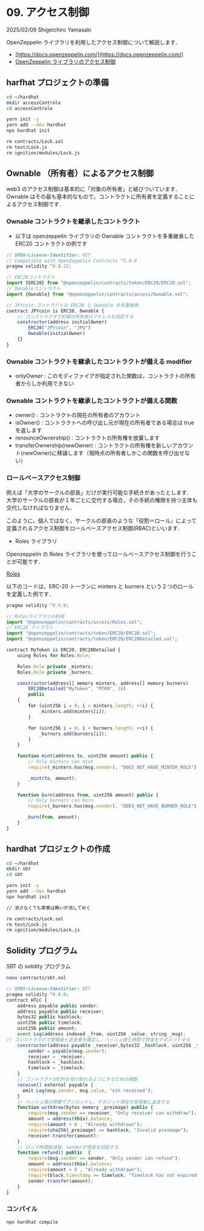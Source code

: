 # 09. アクセス制御

2025/02/09
Shigeichiro Yamasaki

OpenZeppelin ライブラリを利用したアクセス制御について解説します．

* [https://docs.openzeppelin.com/](https://docs.openzeppelin.com/)
* [OpenZeppelin ライブラリのアクセス制御](https://docs.openzeppelin.com/contracts/2.x/access-control)

## harfhat プロジェクトの準備

```bash
cd ~/hardhat
mkdir accessControle
cd accessControle

yarn init -y
yarn add --dev hardhat
npx hardhat init

rm contracts/Lock.sol
rm test/Lock.js
rm ignition/modules/Lock.js
```

## Ownable （所有者）によるアクセス制御

web3 のアクセス制御は基本的に「対象の所有者」と結びついています．
Ownable はその最も基本的なもので，コントラクトに所有者を定義することによるアクセス制御です．

### Ownable コントラクトを継承したコントラクト

* 以下は  openzeppelin ライブラリの Ownable コントラクトを多重継承した ERC20 コントラクトの例です

```js
// SPDX-License-Identifier: MIT
// Compatible with OpenZeppelin Contracts ^5.0.0
pragma solidity ^0.8.22;

// ERC20コントラクト
import {ERC20} from "@openzeppelin/contracts/token/ERC20/ERC20.sol";
// Ownableコントラクト
import {Ownable} from "@openzeppelin/contracts/access/Ownable.sol";

// JPYcoin コントラクトは ERC20 と Ownable を多重継承
contract JPYcoin is ERC20, Ownable {
    // コンストラクタで初期の所有者のアドレスを設定する
    constructor(address initialOwner)
        ERC20("JPYcoin", "JPQ")
        Ownable(initialOwner)
    {}
}

```
###  Ownable コントラクトを継承したコントラクトが備える modifier

* onlyOwner : このモディファイアが指定された関数は，コントラクトの所有者からしか利用できない

###  Ownable コントラクトを継承したコントラクトが備える関数

* owner() : コントラクトの現在の所有者のアカウント
* isOwner() : コントラクトへの呼び出し元が現在の所有者である場合は true を返します
* renounceOwnership() : コントラクトの所有権を放棄します
* transferOwnership(newOwner) : コントラクトの所有権を新しいアカウント(newOwner)に移譲します（現時点の所有者しかこの関数を呼び出せない）


### ロールベースアクセス制御

例えば「大学のサークルの部長」だけが実行可能な手続きがあったとします．
大学のサークルの部長が１年ごとに交代する場合，その手続の権限を持つ主体も交代しなければなりません．

このように，個人ではなく，サークルの部長のような「役割＝ロール」によって定義されるアクセス制御をロールベースアクセス制御(RBAC)といいます．

* Roles ライブラリ
  
Openzeppelin の Roles ライブラリを使ってロールベースアクセス制御を行うことが可能です．

[Roles](https://docs.openzeppelin.com/contracts/2.x/api/access#Roles)

以下のコードは，ERC-20 トークンに minters と burners という２つのロールを定義した例です．

```js
pragma solidity ^0.5.0;

// Rolesライブラリの利用
import "@openzeppelin/contracts/access/Roles.sol";
// ERC20 ライブラリ
import "@openzeppelin/contracts/token/ERC20/ERC20.sol";
import "@openzeppelin/contracts/token/ERC20/ERC20Detailed.sol";

contract MyToken is ERC20, ERC20Detailed {
    using Roles for Roles.Role;

    Roles.Role private _minters;
    Roles.Role private _burners;

    constructor(address[] memory minters, address[] memory burners)
        ERC20Detailed("MyToken", "MTKN", 18)
        public
    {
        for (uint256 i = 0; i < minters.length; ++i) {
            _minters.add(minters[i]);
        }

        for (uint256 i = 0; i < burners.length; ++i) {
            _burners.add(burners[i]);
        }
    }

    function mint(address to, uint256 amount) public {
        // Only minters can mint
        require(_minters.has(msg.sender), "DOES_NOT_HAVE_MINTER_ROLE");

        _mint(to, amount);
    }

    function burn(address from, uint256 amount) public {
        // Only burners can burn
        require(_burners.has(msg.sender), "DOES_NOT_HAVE_BURNER_ROLE");

       _burn(from, amount);
    }
}
```





## hardhat プロジェクトの作成

```bash
cd ~/hardhat
mkdir sbt
cd sbt
```

```bash
yarn init -y
yarn add --dev hardhat
npx hardhat init

// 消さなくても実害は無いが消しておく

rm contracts/Lock.sol
rm test/Lock.js
rm ignition/modules/Lock.js
```

## Solidity プログラム

SBT の solidity プログラム

```bash
nano contracts/sbt.sol
```

```js
// SPDX-License-Identifier: MIT
pragma solidity ^0.8.0;
contract HTLC {
    address payable public sender;
    address payable public receiver;
    bytes32 public hashlock;
    uint256 public timelock;
    uint256 public amount;
    event Log(address indexed _from, uint256 _value, string _msg);
// コンストラクタで受領者と送金者を確定し，ハッシュ値と時間で資金をデポジットする
    constructor(address payable _receiver,bytes32 _hashlock, uint256 _timelock) payable {
        sender = payable(msg.sender);
        receiver = _receiver;
        hashlock = _hashlock;
        timelock = _timelock;
    }
    // コントラクトがETHを受け取れるようにするための関数
    receive() external payable {
      emit Log(msg.sender, msg.value, "eth received");
    }
    // ハッシュ値の原像でアンロックし，デポジット資金を受領者に送金する
    function withdraw(bytes memory _preimage) public {
        require(msg.sender == receiver, "Only receiver can withdraw");
        amount = address(this).balance;
        require(amount > 0 , "Already withdrawn");
        require(sha256(_preimage) == hashlock, "Invalid preimage");
        receiver.transfer(amount);
    }
    // ロック時間経過後，senderが資金を回収する
    function refund() public  {
        require(msg.sender == sender, "Only sender can refund");
        amount = address(this).balance;
        require(amount > 0 , "Already withdrawn");
        require(block.timestamp >= timelock, "Timelock has not expired");
        sender.transfer(amount);
    }
}
```

###  コンパイル

```bash
npx hardhat compile
```

